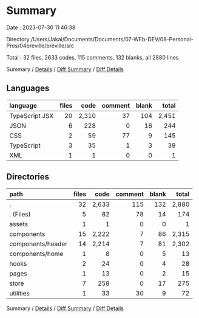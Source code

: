 # Summary

Date : 2023-07-30 11:46:38

Directory /Users/Jakai/Documents/Documents/07-WEb-DEV/08-Personal-Pros/04breville/breville/src

Total : 32 files,  2633 codes, 115 comments, 132 blanks, all 2880 lines

Summary / [Details](details.md) / [Diff Summary](diff.md) / [Diff Details](diff-details.md)

## Languages
| language | files | code | comment | blank | total |
| :--- | ---: | ---: | ---: | ---: | ---: |
| TypeScript JSX | 20 | 2,310 | 37 | 104 | 2,451 |
| JSON | 6 | 228 | 0 | 16 | 244 |
| CSS | 2 | 59 | 77 | 9 | 145 |
| TypeScript | 3 | 35 | 1 | 3 | 39 |
| XML | 1 | 1 | 0 | 0 | 1 |

## Directories
| path | files | code | comment | blank | total |
| :--- | ---: | ---: | ---: | ---: | ---: |
| . | 32 | 2,633 | 115 | 132 | 2,880 |
| . (Files) | 5 | 82 | 78 | 14 | 174 |
| assets | 1 | 1 | 0 | 0 | 1 |
| components | 15 | 2,222 | 7 | 86 | 2,315 |
| components/header | 14 | 2,214 | 7 | 81 | 2,302 |
| components/home | 1 | 8 | 0 | 5 | 13 |
| hooks | 2 | 24 | 0 | 4 | 28 |
| pages | 1 | 13 | 0 | 2 | 15 |
| store | 7 | 258 | 0 | 17 | 275 |
| utilities | 1 | 33 | 30 | 9 | 72 |

Summary / [Details](details.md) / [Diff Summary](diff.md) / [Diff Details](diff-details.md)